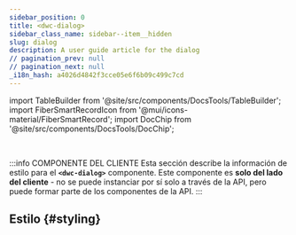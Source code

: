 ```yaml
---
sidebar_position: 0
title: <dwc-dialog>
sidebar_class_name: sidebar--item__hidden
slug: dialog
description: A user guide article for the dialog
// pagination_prev: null
// pagination_next: null
_i18n_hash: a4026d4842f3cce05e6f6b09c499c7cd
---
```

import TableBuilder from '@site/src/components/DocsTools/TableBuilder';
import FiberSmartRecordIcon from '@mui/icons-material/FiberSmartRecord';
import DocChip from '@site/src/components/DocsTools/DocChip';

<DocChip chip='shadow' />

<br />

:::info COMPONENTE DEL CLIENTE
Esta sección describe la información de estilo para el **`<dwc-dialog>`** componente. Este componente es **solo del lado del cliente** - no se puede instanciar por sí solo a través de la API, pero puede formar parte de los componentes de la API.
:::

## Estilo {#styling}

<TableBuilder name="dwc-dialog" clientComponent />
